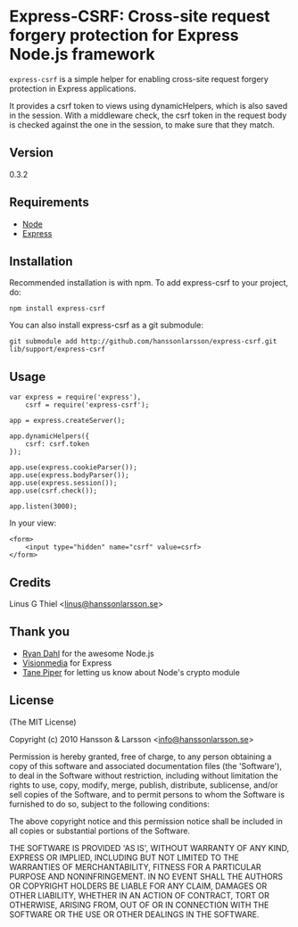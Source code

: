 Express-CSRF: Cross-site request forgery protection for Express Node.js framework
=================================================================================

`express-csrf` is a simple helper for enabling cross-site request forgery protection in Express applications.

It provides a csrf token to views using dynamicHelpers, which is also saved in the session. With a middleware check, the csrf token in the request body is checked against the one in the session, to make sure that they match.

## Version
0.3.2

## Requirements
- [Node](http://github.com/ry/node)
- [Express](http://github.com/visionmedia/express)

## Installation

Recommended installation is with npm. To add express-csrf to your project, do:

    npm install express-csrf

You can also install express-csrf as a git submodule:

    git submodule add http://github.com/hanssonlarsson/express-csrf.git lib/support/express-csrf

## Usage

    var express = require('express'),
        csrf = require('express-csrf');
    
    app = express.createServer();
    
    app.dynamicHelpers({
        csrf: csrf.token
    });
    
    app.use(express.cookieParser());
    app.use(express.bodyParser());
    app.use(express.session());
    app.use(csrf.check());
    
    app.listen(3000);

In your view:

    <form>
        <input type="hidden" name="csrf" value=csrf>
    </form>

## Credits

Linus G Thiel &lt;linus@hanssonlarsson.se&gt;

## Thank you

- [Ryan Dahl](http://github.com/ry) for the awesome Node.js
- [Visionmedia](http://github.com/visionmedia) for Express
- [Tane Piper](http://github.com/tanepiper) for letting us know about Node's crypto module

## License 

(The MIT License)

Copyright (c) 2010 Hansson &amp; Larsson &lt;info@hanssonlarsson.se&gt;

Permission is hereby granted, free of charge, to any person obtaining
a copy of this software and associated documentation files (the
'Software'), to deal in the Software without restriction, including
without limitation the rights to use, copy, modify, merge, publish,
distribute, sublicense, and/or sell copies of the Software, and to
permit persons to whom the Software is furnished to do so, subject to
the following conditions:

The above copyright notice and this permission notice shall be
included in all copies or substantial portions of the Software.

THE SOFTWARE IS PROVIDED 'AS IS', WITHOUT WARRANTY OF ANY KIND,
EXPRESS OR IMPLIED, INCLUDING BUT NOT LIMITED TO THE WARRANTIES OF
MERCHANTABILITY, FITNESS FOR A PARTICULAR PURPOSE AND NONINFRINGEMENT.
IN NO EVENT SHALL THE AUTHORS OR COPYRIGHT HOLDERS BE LIABLE FOR ANY
CLAIM, DAMAGES OR OTHER LIABILITY, WHETHER IN AN ACTION OF CONTRACT,
TORT OR OTHERWISE, ARISING FROM, OUT OF OR IN CONNECTION WITH THE
SOFTWARE OR THE USE OR OTHER DEALINGS IN THE SOFTWARE.
